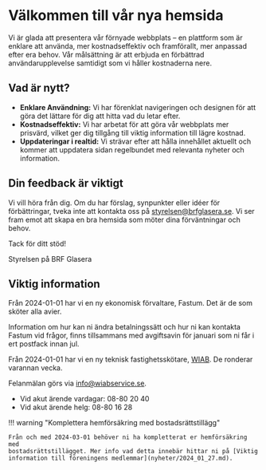 # Välkommen till vår nya hemsida

Vi är glada att presentera vår förnyade webbplats – en plattform som är enklare
att använda, mer kostnadseffektiv och framförallt, mer anpassad efter era
behov. Vår målsättning är att erbjuda en förbättrad användarupplevelse
samtidigt som vi håller kostnaderna nere.

## Vad är nytt?

- **Enklare Användning:** Vi har förenklat navigeringen och designen för att
  göra det lättare för dig att hitta vad du letar efter.
- **Kostnadseffektiv:** Vi har arbetat för att göra vår webbplats mer prisvärd,
  vilket ger dig tillgång till viktig information till lägre kostnad.
- **Uppdateringar i realtid:** Vi strävar efter att hålla innehållet aktuellt
  och kommer att uppdatera sidan regelbundet med relevanta nyheter och
  information.

## Din feedback är viktigt

Vi vill höra från dig. Om du har förslag, synpunkter eller idéer för
förbättringar, tveka inte att kontakta oss på
[styrelsen@brfglasera.se](mailto:styrelsen@brfglasera.se). Vi ser fram emot att
skapa en bra hemsida som möter dina förväntningar och behov.

Tack för ditt stöd!

Styrelsen på BRF Glasera

## Viktig information

Från 2024-01-01 har vi en ny ekonomisk förvaltare, Fastum. Det är de som sköter
alla avier.

Information om hur kan ni ändra betalningssätt och hur ni kan kontakta Fastum
vid frågor, finns tillsammans med avgiftsavin för januari som ni får i ert
postfack innan jul.

Från 2024-01-01 har vi en ny teknisk fastighetsskötare,
[WIAB](mailto:info@wiabservice.se). De ronderar varannan vecka.

Felanmälan görs via
[info@wiabservice.se](https://www.wiab-service.se/fastighetsskotsel/).

- Vid akut ärende vardagar: 08-80 20 40
- Vid akut ärende helg: 08-80 16 28

!!! warning "Komplettera hemförsäkring med bostadsrättstillägg"

    Från och med 2024-03-01 behöver ni ha kompletterat er hemförsäkring med
    bostadsrättstillägget. Mer info vad detta innebär hittar ni på [Viktig
    information till föreningens medlemmar](nyheter/2024_01_27.md).
